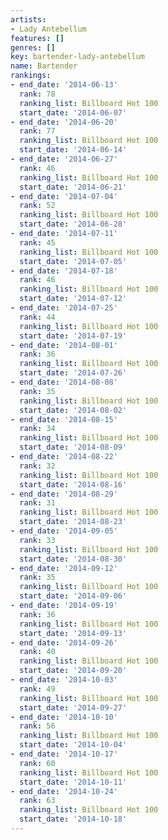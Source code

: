 ```yaml
---
artists:
- Lady Antebellum
features: []
genres: []
key: bartender-lady-antebellum
name: Bartender
rankings:
- end_date: '2014-06-13'
  rank: 78
  ranking_list: Billboard Hot 100
  start_date: '2014-06-07'
- end_date: '2014-06-20'
  rank: 77
  ranking_list: Billboard Hot 100
  start_date: '2014-06-14'
- end_date: '2014-06-27'
  rank: 46
  ranking_list: Billboard Hot 100
  start_date: '2014-06-21'
- end_date: '2014-07-04'
  rank: 52
  ranking_list: Billboard Hot 100
  start_date: '2014-06-28'
- end_date: '2014-07-11'
  rank: 45
  ranking_list: Billboard Hot 100
  start_date: '2014-07-05'
- end_date: '2014-07-18'
  rank: 46
  ranking_list: Billboard Hot 100
  start_date: '2014-07-12'
- end_date: '2014-07-25'
  rank: 44
  ranking_list: Billboard Hot 100
  start_date: '2014-07-19'
- end_date: '2014-08-01'
  rank: 36
  ranking_list: Billboard Hot 100
  start_date: '2014-07-26'
- end_date: '2014-08-08'
  rank: 35
  ranking_list: Billboard Hot 100
  start_date: '2014-08-02'
- end_date: '2014-08-15'
  rank: 34
  ranking_list: Billboard Hot 100
  start_date: '2014-08-09'
- end_date: '2014-08-22'
  rank: 32
  ranking_list: Billboard Hot 100
  start_date: '2014-08-16'
- end_date: '2014-08-29'
  rank: 31
  ranking_list: Billboard Hot 100
  start_date: '2014-08-23'
- end_date: '2014-09-05'
  rank: 33
  ranking_list: Billboard Hot 100
  start_date: '2014-08-30'
- end_date: '2014-09-12'
  rank: 35
  ranking_list: Billboard Hot 100
  start_date: '2014-09-06'
- end_date: '2014-09-19'
  rank: 36
  ranking_list: Billboard Hot 100
  start_date: '2014-09-13'
- end_date: '2014-09-26'
  rank: 40
  ranking_list: Billboard Hot 100
  start_date: '2014-09-20'
- end_date: '2014-10-03'
  rank: 49
  ranking_list: Billboard Hot 100
  start_date: '2014-09-27'
- end_date: '2014-10-10'
  rank: 56
  ranking_list: Billboard Hot 100
  start_date: '2014-10-04'
- end_date: '2014-10-17'
  rank: 60
  ranking_list: Billboard Hot 100
  start_date: '2014-10-11'
- end_date: '2014-10-24'
  rank: 63
  ranking_list: Billboard Hot 100
  start_date: '2014-10-18'
---
```


